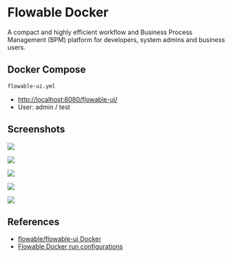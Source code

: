 # Flowable Docker

A compact and highly efficient workflow and Business Process Management (BPM) platform for developers, system admins and business users.

## Docker Compose
`flowable-ui.yml`

- [http://localhost:8080/flowable-ui/](http://localhost:8080/flowable-ui/)
- User: admin / test

## Screenshots
![](https://github.com/flowable/flowable.github.io/blob/master/docs/userguide/images/flowable_idm_login_screen.png?raw=true)

![](https://github.com/flowable/flowable.github.io/blob/master/docs/userguide/images/flowable_modeler_design_screen.png?raw=true)

![](https://github.com/flowable/flowable.github.io/blob/master/docs/userguide/images/flowable_modeler_formdesign_screen.png?raw=true)

![](https://github.com/flowable/flowable.github.io/blob/master/docs/userguide/images/flowable_modeler_vacationrequest_screen.png?raw=true)

![](https://github.com/flowable/flowable.github.io/blob/master/docs/userguide/images/flowable_task_completedform_screen.png?raw=true)

## References
- [flowable/flowable-ui Docker](https://hub.docker.com/r/flowable/flowable-ui)
- [Flowable Docker run configurations](https://github.com/flowable/flowable-engine/tree/master/docker)